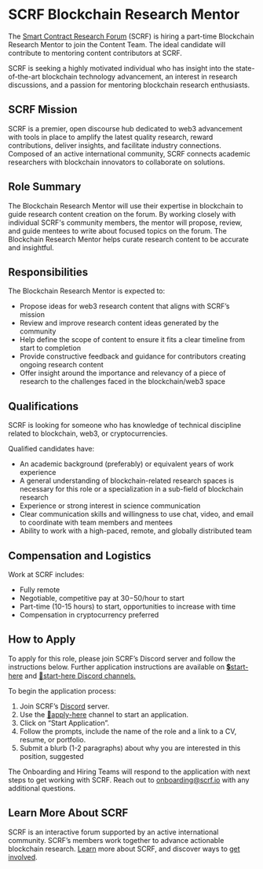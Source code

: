 # SCRF Blockchain Research Mentor

The [Smart Contract Research Forum](https://www.smartcontractresearch.org/) (SCRF) is hiring a part-time Blockchain Research Mentor to join the Content Team. The ideal candidate will contribute to mentoring content contributors at SCRF.

SCRF is seeking a highly motivated individual who has insight into the state-of-the-art blockchain technology advancement, an interest in research discussions, and a passion for mentoring blockchain research enthusiasts.

## SCRF Mission

SCRF is a premier, open discourse hub dedicated to web3 advancement with tools in place to amplify the latest quality research, reward contributions, deliver insights, and facilitate industry connections. Composed of an active international community, SCRF connects academic researchers with blockchain innovators to collaborate on solutions.

## Role Summary

The Blockchain Research Mentor will use their expertise in blockchain to guide research content creation on the forum. By working closely with individual SCRF's community members, the mentor will propose, review, and guide mentees to write about focused topics on the forum. The Blockchain Research Mentor helps curate research content to be accurate and insightful.

## Responsibilities

The Blockchain Research Mentor is expected to:

* Propose ideas for web3 research content that aligns with SCRF’s mission
* Review and improve research content ideas generated by the community
* Help define the scope of content to ensure it fits a clear timeline from start to completion
* Provide constructive feedback and guidance for contributors creating ongoing research content
* Offer insight around the importance and relevancy of a piece of research to the challenges faced in the blockchain/web3 space


## Qualifications

SCRF is looking for someone who has knowledge of technical discipline related to blockchain, web3, or cryptocurrencies.

Qualified candidates have:

* An academic background (preferably) or equivalent years of work experience
* A general understanding of blockchain-related research spaces is necessary for this role or a specialization in a sub-field of blockchain research
* Experience or strong interest in science communication
* Clear communication skills and willingness to use chat, video, and email to coordinate with team members and mentees
* Ability to work with a high-paced, remote, and globally distributed team

## Compensation and Logistics

Work at SCRF includes:

* Fully remote
* Negotiable, competitive pay at $30-$50/hour to start 
* Part-time (10-15 hours) to start, opportunities to increase with time 
* Compensation in cryptocurrency preferred

## How to Apply

To apply for this role, please join SCRF’s Discord server and follow the instructions below. Further application instructions are available on [💲start-here](https://discord.com/channels/784234332617048065/962841663246585896) and [🚅start-here Discord channels.](https://discord.com/channels/784234332617048065/968215614550323210)

To begin the application process:

1. Join SCRF’s [Discord](https://discord.gg/vNmbPmYEwj) server.
2. Use the [🎫apply-here](https://discord.com/channels/784234332617048065/968212285178916914) channel to start an application.
3. Click on “Start Application”.
4. Follow the prompts, include the name of the role and a link to a CV, resume, or portfolio.
5. Submit a blurb (1-2 paragraphs) about why you are interested in this position, suggested

The Onboarding and Hiring Teams will respond to the application with next steps to get working with SCRF. Reach out to [onboarding@scrf.io](mailto:onboarding@scrf.io) with any additional questions.

## Learn More About SCRF

SCRF is an interactive forum supported by an active international community. SCRF’s members work together to advance actionable blockchain research. [Learn](https://github.com/smartcontractresearchforum/docs) more about SCRF, and discover ways to [get involved](https://github.com/smartcontractresearchforum/docs/blob/main/en/content_connecting_with_scrf.md).
